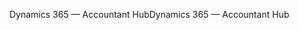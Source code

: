 <span data-ttu-id="d3802-101">Dynamics 365 — Accountant Hub</span><span class="sxs-lookup"><span data-stu-id="d3802-101">Dynamics 365 — Accountant Hub</span></span>
